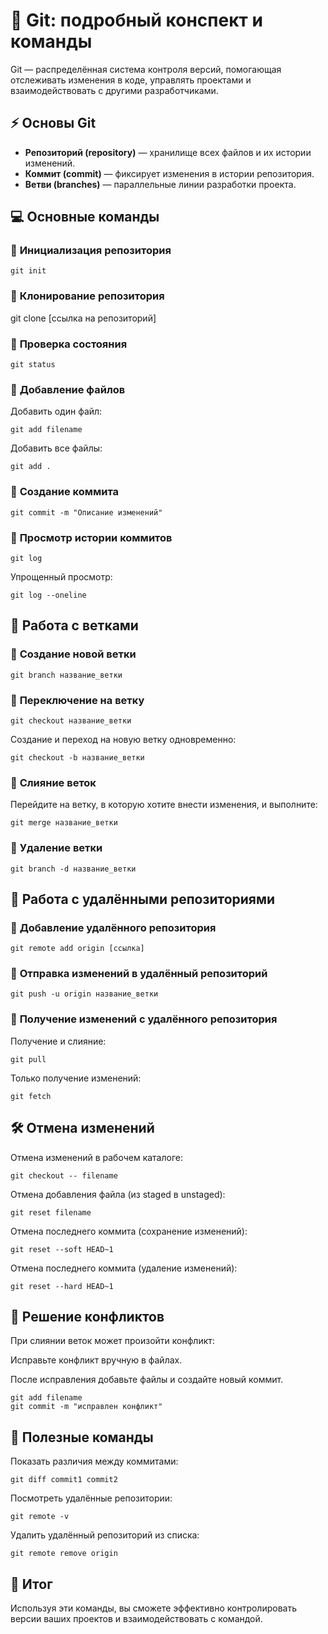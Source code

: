 # **🚀 Git: подробный конспект и команды**

Git — распределённая система контроля версий, помогающая отслеживать изменения в коде, управлять проектами и взаимодействовать с другими разработчиками.

## **⚡ Основы Git**

- **Репозиторий (repository)** — хранилище всех файлов и их истории изменений.
- **Коммит (commit)** — фиксирует изменения в истории репозитория.
- **Ветви (branches)** — параллельные линии разработки проекта.

## **💻 Основные команды**

### 🔹 **Инициализация репозитория**
```
git init
```
### 🔹 **Клонирование репозитория**

git clone [ссылка на репозиторий]

### 🔹 **Проверка состояния**
```
git status
```
### 🔹 **Добавление файлов**

Добавить один файл:
```
git add filename
```
Добавить все файлы:
```
git add .
```
### 🔹 **Создание коммита**
```
git commit -m "Описание изменений"
```
### 🔹 **Просмотр истории коммитов**
```
git log
```
Упрощенный просмотр:
```
git log --oneline
```
## 🔄 **Работа с ветками**

### 🔹 **Создание новой ветки**
```
git branch название_ветки
```
### 🔹 **Переключение на ветку**
```
git checkout название_ветки
```
Создание и переход на новую ветку одновременно:
```
git checkout -b название_ветки
```
### 🔹 **Слияние веток**

Перейдите на ветку, в которую хотите внести изменения, и выполните:
```
git merge название_ветки
```
### 🔹 **Удаление ветки**
```
git branch -d название_ветки
```
## **📡 Работа с удалёнными репозиториями**

### 🔹 **Добавление удалённого репозитория**
```
git remote add origin [ссылка]
```
### 🔹 **Отправка изменений в удалённый репозиторий**
```
git push -u origin название_ветки
```
### 🔹 **Получение изменений с удалённого репозитория**

Получение и слияние:
```
git pull
```
Только получение изменений:
```
git fetch
```
## 🛠️ **Отмена изменений**

Отмена изменений в рабочем каталоге:
```
git checkout -- filename
```
Отмена добавления файла (из staged в unstaged):
```
git reset filename
```
Отмена последнего коммита (сохранение изменений):
```
git reset --soft HEAD~1
```
Отмена последнего коммита (удаление изменений):
```
git reset --hard HEAD~1
```
## 🚨 **Решение конфликтов**

При слиянии веток может произойти конфликт:

Исправьте конфликт вручную в файлах.

После исправления добавьте файлы и создайте новый коммит.
```
git add filename
git commit -m "исправлен конфликт"
```
## 🧭 **Полезные команды**

Показать различия между коммитами:
```
git diff commit1 commit2
```
Посмотреть удалённые репозитории:
```
git remote -v
```
Удалить удалённый репозиторий из списка:
```
git remote remove origin
```
## 📌 **Итог**
Используя эти команды, вы сможете эффективно контролировать версии ваших проектов и взаимодействовать с командой.
